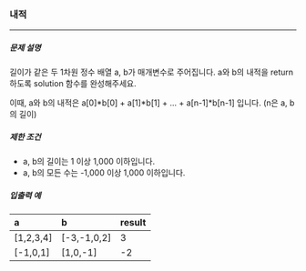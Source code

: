 ### 내적
***

##### 문제 설명

길이가 같은 두 1차원 정수 배열 a, b가 매개변수로 주어집니다. a와 b의 내적을 return 하도록 solution 함수를 완성해주세요.   

이때, a와 b의 내적은 a[0]*b[0] + a[1]*b[1] + ... + a[n-1]*b[n-1] 입니다. (n은 a, b의 길이)   

##### 제한 조건

- a, b의 길이는 1 이상 1,000 이하입니다.
- a, b의 모든 수는 -1,000 이상 1,000 이하입니다. 
   
      
##### 입출력 예

| a | b | result |
| :----- | :----- | :----- |
| [1,2,3,4] | [-3,-1,0,2] | 3 |
| [-1,0,1] | [1,0,-1] | -2 |
